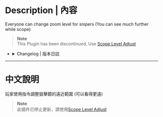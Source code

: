 # Description | 內容
Everyone can change zoom level for snipers (You can see much further while scope)

> __Note__ <br/>
This Plugin has been discontinued, Use [Scope Level Adjust](https://forums.alliedmods.net/showthread.php?t=341112)

* <details><summary>Changelog | 版本日誌</summary>

    * Archived (2024-10-10)
        * This Plugin has been discontinued

    * v1.0h (2023-11-05)
        * Add cvars and change default zoom level

    * v1.1
	    * Add cmd: sm_zoom

    * v0.0
	    * [By BHaType](https://forums.alliedmods.net/showthread.php?t=317993)
</details>

- - - -
# 中文說明
玩家使用指令調整狙擊鏡的遠近範圍 (可以看得更遠)

> __Note__ <br/>
此插件已停止更新，請使用[Scope Level Adjust](https://forums.alliedmods.net/showthread.php?t=341112)